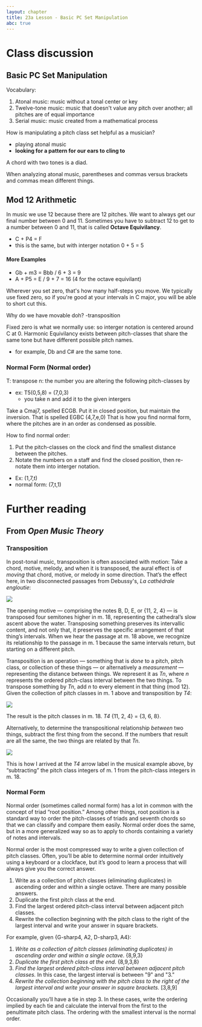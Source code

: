 ```yaml
---
layout: chapter
title: 23a Lesson - Basic PC Set Manipulation
abc: true
---
```


# Class discussion
## Basic PC Set Manipulation

Vocabulary:
1. Atonal music: music without a tonal center or key
2. Twelve-tone music: music that doesn't value any pitch over another; all pitches are of equal importance
3. Serial music: music created from a mathematical process

How is manipulating a pitch class set helpful as a musician?
- playing atonal music
- **looking for a pattern for our ears to cling to**

A chord with two tones is a diad. 

When analyzing atonal music, parentheses and commas versus brackets and commas mean different things. 

## Mod 12 Arithmetic
In music we use 12 because there are 12 pitches.
We want to always get our final number between 0 and 11. 
Sometimes you have to subtract 12 to get to a number between 0 and 11, that is called **Octave Equivilancy**. 
- C + P4 = F
- this is the same, but with interger notation 0 + 5 = 5
#### More Examples
- Gb + m3 = Bbb / 6 + 3 = 9
- A + P5 = E / 9 + 7 = 16 (4 for the octave equivilant)

Wherever you set zero, that's how many half-steps you move. 
We typically use fixed zero, so if you're good at your intervals in C major, you will be able to short cut this.

Why do we have movable doh?
-transposition

Fixed zero is what we normally use: so interger notation is centered around C at 0. 
Harmonic Equivilancy exists between pitch-classes that share the same tone but have different possible pitch names.
- for example, Db and C# are the same tone. 

### Normal Form (Normal order)
T: transpose
n: the number you are altering the following pitch-classes by
- ex: T5(0,5,8) = (7,0,3)
  - you take n and add it to the given intergers
  
Take a Cmaj7, spelled ECGB. 
Put it in closed position, but maintain the inversion. 
That is spelled EGBC (4,7,e,0)
That is how you find normal form, where the pitches are in an order as condensed as possible.

How to find normal order:
 1. Put the pitch-classes on the clock and find the smallest distance between the pitches.
 2. Notate the numbers on a staff and find the closed position, then re-notate them into interger notation. 
  - Ex: (1,7,t)
  - normal form: (7,t,1)

# Further reading

## From *Open Music Theory*

### Transposition

In post-tonal music, transposition is often associated with motion: Take a chord, motive, melody, and when it is transposed, the aural effect is of *moving* that chord, motive, or melody in some direction. That’s the effect here, in two disconnected passages from Debussy's, *La cathédrale engloutie*:

[![](/images/postTonal/transposition.png)](/images/postTonal/transposition.png)

The opening motive — comprising the notes B, D, E, or {11, 2, 4} — is transposed four semitones higher in m. 18, representing the cathedral’s slow ascent above the water. Transposing something preserves its intervallic content, and not only that, it preserves the specific arrangement of that thing’s intervals. When we hear the passage at m. 18 above, we recognize its relationship to the passage in m. 1 because the same intervals return, but starting on a different pitch.

Transposition is an operation — something that is *done* to a pitch, pitch class, or collection of these things — or alternatively a *measurement* — representing the distance between things. We represent it as *Tn*, where *n* represents the ordered pitch-class interval between the two things. To transpose something by *Tn*, add *n* to every element in that thing (mod 12). Given the collection of pitch classes in m. 1 above and transposition by *T4*:

[![](/images/postTonal/t4.png)](/images/postTonal/t4.png)

The result is the pitch classes in m. 18. *T4* {11, 2, 4} = {3, 6, 8}.

Alternatively, to determine the transpositional relationship *between* two things, subtract the first thing from the second. If the numbers that result are all the same, the two things are related by that *Tn*.

[![](/images/postTonal/t4Measurement.png)](/images/postTonal/t4Measurement.png)

This is how I arrived at the *T4* arrow label in the musical example above, by “subtracting” the pitch class integers of m. 1 from the pitch-class integers in m. 18.

### Normal Form

Normal order (sometimes called normal form) has a lot in common with the concept of triad “root position.” Among other things, root position is a standard way to order the pitch-classes of triads and seventh chords so that we can classify and compare them easily. Normal order does the same, but in a more generalized way so as to apply to chords containing a variety of notes and intervals.

Normal order is the most compressed way to write a given collection of pitch classes. Often, you’ll be able to determine normal order intuitively using a keyboard or a clockface, but it’s good to learn a process that will always give you the correct answer.

1. Write as a collection of pitch classes (eliminating duplicates) in ascending order and within a single octave. There are many possible answers.
2. Duplicate the first pitch class at the end. 
3. Find the largest ordered pitch-class interval between adjacent pitch classes.
4. Rewrite the collection beginning with the pitch class to the right of the largest interval and write your answer in square brackets.

For example, given {G-sharp4, A2, D-sharp3, A4}:

1. *Write as a collection of pitch classes (eliminating duplicates) in ascending order and within a single octave.* {8,9,3}
2. *Duplicate the first pitch class at the end.* {8,9,3,8}
3. *Find the largest ordered pitch-class interval between adjacent pitch classes.* In this case, the largest interval is between "9" and "3."
4. *Rewrite the collection beginning with the pitch class to the right of the largest interval and write your answer in square brackets.* [3,8,9]

Occasionally you’ll have a tie in step 3. In these cases, write the ordering implied by each tie and calculate the interval from the first to the penultimate pitch class. The ordering with the smallest interval is the normal order.
